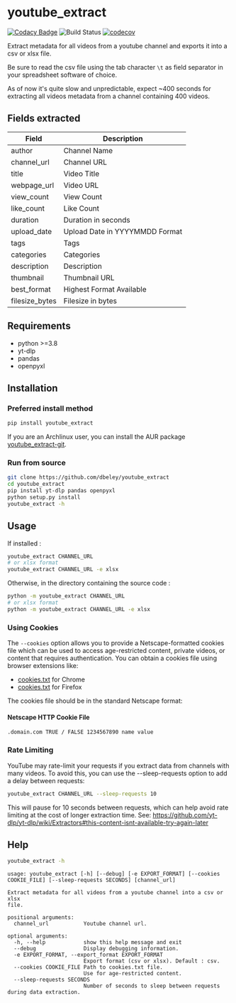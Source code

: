 # youtube_extract

[![Codacy Badge](https://api.codacy.com/project/badge/Grade/131858400ee84232a50c03f4b06c9344)](https://app.codacy.com/manual/dbeley/youtube_extract?utm_source=github.com&utm_medium=referral&utm_content=dbeley/youtube_extract&utm_campaign=Badge_Grade_Dashboard)
![Build Status](https://github.com/dbeley/youtube_extract/workflows/CI/badge.svg)
[![codecov](https://codecov.io/gh/dbeley/youtube_extract/branch/master/graph/badge.svg)](https://codecov.io/gh/dbeley/youtube_extract)

Extract metadata for all videos from a youtube channel and exports it into a csv or xlsx file.

Be sure to read the csv file using the tab character `\t` as field separator in your spreadsheet software of choice.

As of now it's quite slow and unpredictable, expect ~400 seconds for extracting all videos metadata from a channel containing 400 videos.

## Fields extracted

| Field          | Description                    |
|----------------|--------------------------------|
| author         | Channel Name                   |
| channel_url    | Channel URL                    |
| title          | Video Title                    |
| webpage_url    | Video URL                      |
| view_count     | View Count                     |
| like_count     | Like Count                     |
| duration       | Duration in seconds            |
| upload_date    | Upload Date in YYYYMMDD Format |
| tags           | Tags                           |
| categories     | Categories                     |
| description    | Description                    |
| thumbnail      | Thumbnail URL                  |
| best_format    | Highest Format Available       |
| filesize_bytes | Filesize in bytes              |

## Requirements

- python >=3.8
- yt-dlp
- pandas
- openpyxl

## Installation

### Preferred install method

```bash
pip install youtube_extract
```

If you are an Archlinux user, you can install the AUR package [youtube_extract-git](https://aur.archlinux.org/packages/youtube_extract-git).

### Run from source

```bash
git clone https://github.com/dbeley/youtube_extract
cd youtube_extract
pip install yt-dlp pandas openpyxl
python setup.py install
youtube_extract -h
```

## Usage

If installed :

```bash
youtube_extract CHANNEL_URL
# or xlsx format
youtube_extract CHANNEL_URL -e xlsx
```

Otherwise, in the directory containing the source code :

```bash
python -m youtube_extract CHANNEL_URL
# or xlsx format
python -m youtube_extract CHANNEL_URL -e xlsx
```

### Using Cookies

The `--cookies` option allows you to provide a Netscape-formatted cookies file which can be used to access age-restricted content, private videos, or content that requires authentication.
You can obtain a cookies file using browser extensions like:

- [cookies.txt](https://chromewebstore.google.com/detail/get-cookiestxt-locally/cclelndahbckbenkjhflpdbgdldlbecc?pli=1) for Chrome
- [cookies.txt](https://addons.mozilla.org/en-US/firefox/addon/cookies-txt/) for Firefox

The cookies file should be in the standard Netscape format:

#### Netscape HTTP Cookie File

```
.domain.com TRUE / FALSE 1234567890 name value
```

### Rate Limiting

YouTube may rate-limit your requests if you extract data from channels with many videos. To avoid this, you can use the --sleep-requests option to add a delay between requests:

```bash
youtube_extract CHANNEL_URL --sleep-requests 10
```
This will pause for 10 seconds between requests, which can help avoid rate limiting at the cost of longer extraction time.
See: https://github.com/yt-dlp/yt-dlp/wiki/Extractors#this-content-isnt-available-try-again-later

## Help

```bash
youtube_extract -h
```

```
usage: youtube_extract [-h] [--debug] [-e EXPORT_FORMAT] [--cookies COOKIE_FILE] [--sleep-requests SECONDS] [channel_url]

Extract metadata for all videos from a youtube channel into a csv or xlsx
file.

positional arguments:
  channel_url           Youtube channel url.

optional arguments:
  -h, --help            show this help message and exit
  --debug               Display debugging information.
  -e EXPORT_FORMAT, --export_format EXPORT_FORMAT
                        Export format (csv or xlsx). Default : csv.
  --cookies COOKIE_FILE Path to cookies.txt file. 
                        Use for age-restricted content.
  --sleep-requests SECONDS
                        Number of seconds to sleep between requests during data extraction.
```